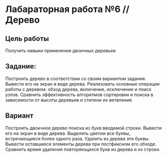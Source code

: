 # Лабараторная работа №6 // Дерево

## Цель работы
Получить навыки применения двоичных деревьев
## Задание:
Построить дерево в соответствии со своим вариантом задания.
Вывести его на экран в виде дерева. Реализовать основные операции
работы с деревом: обход дерева, включение, исключение и поиск узлов.
Сравнить эффективность алгоритмов сортировки и поиска в зависимости от высоты деревьев и степени их ветвления.

## Вариант
Построить двоичное дерево поиска из букв вводимой строки. Вывести его на экран в виде
дерева. Выделить цветом все буквы, встречающиеся более одного раза. Удалить из дерева эти
буквы. Вывести оставшиеся элементы дерева при постфиксном его обходе. Сравнить время
удаления повторяющихся букв из дерева и из строки. 
